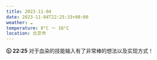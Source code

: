 ```yaml
---
title: 2023-11-04
date: 2023-11-04T22:25:33+08:00
weather: ☁️
temperature: 8°C ～ 16°C
location: 北京市
---
```


**🕥 22:25** 对于血染的技能输入有了非常棒的想法以及实现方式！